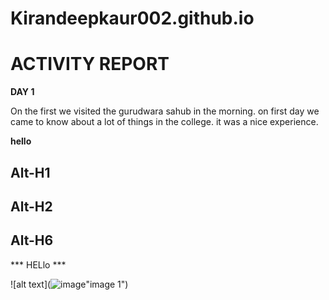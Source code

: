 # Kirandeepkaur002.github.io

# ACTIVITY REPORT 

**DAY 1** 

On the first we visited the gurudwara sahub in the morning. on first day we came to know about a lot of things in the college. it was a nice experience.

**hello**

Alt-H1
----
Alt-H2
--
Alt-H6
---

*** HELlo ***

![alt text](![image](https://github.com/user-attachments/assets/2e11bf36-2830-4ae4-8dcb-1487c237228c)"image 1")


